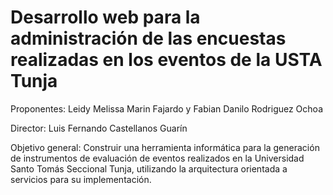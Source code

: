 # Desarrollo web para la administración de las encuestas realizadas en los eventos de la USTA Tunja
Proponentes:
Leidy Melissa Marin Fajardo y
Fabian Danilo Rodriguez Ochoa

Director: 
Luis Fernando Castellanos Guarín

Objetivo general: 
Construir una herramienta informática para la generación de instrumentos de evaluación de eventos realizados en la Universidad Santo Tomás Seccional Tunja, utilizando la arquitectura orientada a servicios para su implementación.
